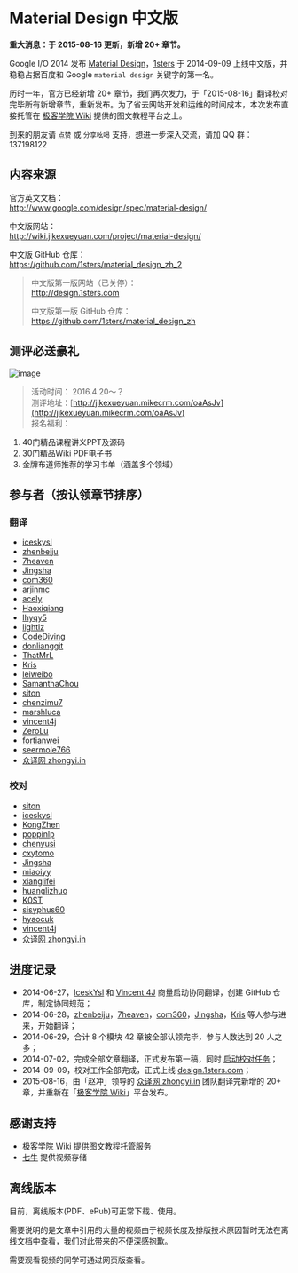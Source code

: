 # Material Design 中文版

**重大消息：于 2015-08-16 更新，新增 20+ 章节。**

Google I/O 2014 发布 [Material Design](http://www.google.com/design/spec/material-design/)，[1sters](https://github.com/1sters/) 于 2014-09-09 上线中文版，并稳稳占据百度和 Google `material design` 关键字的第一名。  

历时一年，官方已经新增 20+ 章节，我们再次发力，于「2015-08-16」翻译校对完毕所有新增章节，重新发布。为了省去网站开发和运维的时间成本，本次发布直接托管在 [极客学院 Wiki](http://wiki.jikexueyuan.com) 提供的图文教程平台之上。   

到来的朋友请 `点赞` 或 `分享吆喝` 支持，想进一步深入交流，请加 QQ 群：137198122

## 内容来源

官方英文文档：     
<http://www.google.com/design/spec/material-design/>

中文版网站：   
<http://wiki.jikexueyuan.com/project/material-design/>

中文版 GitHub 仓库：  
<https://github.com/1sters/material_design_zh_2>

> 中文版第一版网站（已关停）：   
> <http://design.1sters.com>   
>   
> 中文版第一版 GitHub 仓库：   
> <https://github.com/1sters/material_design_zh>  

## 测评必送豪礼   

![image](../images/banner.jpg)

>活动时间： 2016.4.20～？    
>测评地址：[http://jikexueyuan.mikecrm.com/oaAsJv](http://jikexueyuan.mikecrm.com/oaAsJv)   
>报名福利：   
 1. 40门精品课程讲义PPT及源码   
 2. 30门精品Wiki PDF电子书  
 3. 金牌布道师推荐的学习书单（涵盖多个领域）   

## 参与者（按认领章节排序）

### 翻译

- [iceskysl](https://github.com/iceskysl)   
- [zhenbeiju](https://github.com/zhenbeiju)      
- [7heaven](https://github.com/7heaven)  
- [Jingsha](https://github.com/jingsha)  
- [com360](https://github.com/com360)  
- [arjinmc](https://github.com/arjinmc)  
- [acely](https://github.com/acely)   
- [Haoxiqiang](https://github.com/haoxiqiang)   
- [lhyqy5](https://github.com/lhyqy5)   
- [lightlz](https://github.com/lightlz)   
- [CodeDiving](http://github.com/codediving)   
- [donlianggit](https://github.com/donlianggit)      
- [ThatMrL](https://github.com/ThatMrL)   
- [Kris](https://github.com/krislq)   
- [leiweibo](https://github.com/leiweibo)   
- [SamanthaChou](https://github.com/SamanthaChou)     
- [siton](https://github.com/siton)   
- [chenzimu7](https://github.com/chenzimu7)   
- [marshluca](https://github.com/marshluca)   
- [vincent4j](https://github.com/vincent4j)   
- [ZeroLu](https://github.com/ZeroLu)   
- [fortianwei](https://github.com/fortianwei) 
- [seermole766](https://github.com/seermole766)   
- [众译网 zhongyi.in](http://zhongyi.in)       

### 校对

- [siton](https://github.com/siton)   
- [iceskysl](https://github.com/iceskysl)   
- [KongZhen](https://github.com/KongZhen)   
- [poppinlp](https://github.com/poppinlp)  
- [chenyusi](https://github.com/chenyusi)  
- [cxytomo](https://github.com/cxytomo)  
- [Jingsha](https://github.com/jingsha)  
- [miaoiyy](https://github.com/miaoiyy)  
- [xianglifei](https://github.com/xianglifei)  
- [huanglizhuo](https://github.com/huanglizhuo)  
- [K0ST](https://github.com/K0ST)  
- [sisyphus60](https://github.com/sisyphus60)   
- [hyaocuk](https://github.com/hyaocuk)  
- [vincent4j](https://github.com/vincent4j)  
- [众译网 zhongyi.in](http://zhongyi.in)     

## 进度记录

- 2014-06-27，[IceskYsl](https://github.com/iceskysl)  和 [Vincent 4J](https://github.com/vincent4j) 商量启动协同翻译，创建 GitHub 仓库，制定协同规范；  
- 2014-06-28，[zhenbeiju](https://github.com/zhenbeiju)，[7heaven](https://github.com/7heaven)，[com360](https://github.com/com360)，[Jingsha](https://github.com/jingsha)，[Kris](https://github.com/krislq) 等人参与进来，开始翻译；  
- 2014-06-29，合计 8 个模块 42 章被全部认领完毕，参与人数达到 20 人之多；    
- 2014-07-02，完成全部文章翻译，正式发布第一稿，同时 [启动校对任务](https://github.com/1sters/material_design_zh/issues/140)；  
- 2014-09-09，校对工作全部完成，正式上线 [design.1sters.com](http://design.1sters.com)；   
- 2015-08-16，由「赵冲」领导的 [众译网 zhongyi.in](http://zhongyi.in) 团队翻译完新增的 20+ 章，并重新在「[极客学院 Wiki](http://wiki.jikexueyuan.com)」平台发布。 

## 感谢支持

- [极客学院 Wiki](http://wiki.jikexueyuan.com/) 提供图文教程托管服务   
- [七牛](http://qiniu.com/) 提供视频存储

## 离线版本

目前，离线版本(PDF、ePub)可正常下载、使用。   

需要说明的是文章中引用的大量的视频由于视频长度及排版技术原因暂时无法在离线文档中查看，我们对此带来的不便深感抱歉。   

需要观看视频的同学可通过网页版查看。


